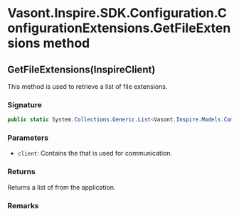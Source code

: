 # Vasont.Inspire.SDK.Configuration.ConfigurationExtensions.GetFileExtensions method
## GetFileExtensions(InspireClient)
This method is used to retrieve a list of file extensions.

### Signature
```csharp
public static System.Collections.Generic.List<Vasont.Inspire.Models.Common.FileExtensionModel> GetFileExtensions(InspireClient client)
```
### Parameters
- `client`: Contains the  that is used for communication.

### Returns
Returns a list of  from the application.
### Remarks

